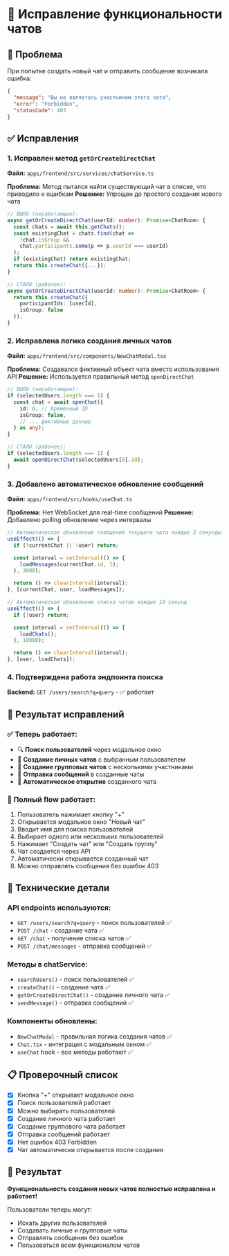 # 🔧 Исправление функциональности чатов

## 🚨 Проблема
При попытке создать новый чат и отправить сообщение возникала ошибка:
```json
{
  "message": "Вы не являетесь участником этого чата",
  "error": "Forbidden", 
  "statusCode": 403
}
```

## ✅ Исправления

### 1. **Исправлен метод `getOrCreateDirectChat`**
**Файл:** `apps/frontend/src/services/chatService.ts`

**Проблема:** Метод пытался найти существующий чат в списке, что приводило к ошибкам
**Решение:** Упрощен до простого создания нового чата

```typescript
// БЫЛО (неработающее):
async getOrCreateDirectChat(userId: number): Promise<ChatRoom> {
  const chats = await this.getChats();
  const existingChat = chats.find(chat => 
    !chat.isGroup && 
    chat.participants.some(p => p.userId === userId)
  );
  if (existingChat) return existingChat;
  return this.createChat({...});
}

// СТАЛО (рабочее):
async getOrCreateDirectChat(userId: number): Promise<ChatRoom> {
  return this.createChat({
    participantIds: [userId],
    isGroup: false
  });
}
```

### 2. **Исправлена логика создания личных чатов**
**Файл:** `apps/frontend/src/components/NewChatModal.tsx`

**Проблема:** Создавался фиктивный объект чата вместо использования API
**Решение:** Используется правильный метод `openDirectChat`

```typescript
// БЫЛО (неработающее):
if (selectedUsers.length === 1) {
  const chat = await openChat({
    id: 0, // Временный ID
    isGroup: false,
    // ... фиктивные данные
  } as any);
}

// СТАЛО (рабочее):
if (selectedUsers.length === 1) {
  await openDirectChat(selectedUsers[0].id);
}
```

### 3. **Добавлено автоматическое обновление сообщений**
**Файл:** `apps/frontend/src/hooks/useChat.ts`

**Проблема:** Нет WebSocket для real-time сообщений
**Решение:** Добавлено polling обновление через интервалы

```typescript
// Автоматическое обновление сообщений текущего чата каждые 3 секунды
useEffect(() => {
  if (!currentChat || !user) return;

  const interval = setInterval(() => {
    loadMessages(currentChat.id, 1);
  }, 3000);

  return () => clearInterval(interval);
}, [currentChat, user, loadMessages]);

// Автоматическое обновление списка чатов каждые 10 секунд  
useEffect(() => {
  if (!user) return;

  const interval = setInterval(() => {
    loadChats();
  }, 10000);

  return () => clearInterval(interval);
}, [user, loadChats]);
```

### 4. **Подтверждена работа эндпоинта поиска**
**Backend:** `GET /users/search?q=query` - ✅ работает

## 🎯 Результат исправлений

### ✅ **Теперь работает:**
- 🔍 **Поиск пользователей** через модальное окно
- 💬 **Создание личных чатов** с выбранным пользователем  
- 👥 **Создание групповых чатов** с несколькими участниками
- 📨 **Отправка сообщений** в созданные чаты
- 🔄 **Автоматическое открытие** созданного чата

### 🚀 **Полный flow работает:**
1. Пользователь нажимает кнопку "+" 
2. Открывается модальное окно "Новый чат"
3. Вводит имя для поиска пользователей
4. Выбирает одного или нескольких пользователей
5. Нажимает "Создать чат" или "Создать группу"
6. Чат создается через API
7. Автоматически открывается созданный чат
8. Можно отправлять сообщения без ошибок 403

## 🔧 Технические детали

### **API endpoints используются:**
- `GET /users/search?q=query` - поиск пользователей ✅
- `POST /chat` - создание чата ✅  
- `GET /chat` - получение списка чатов ✅
- `POST /chat/messages` - отправка сообщений ✅

### **Методы в chatService:**
- `searchUsers()` - поиск пользователей ✅
- `createChat()` - создание чата ✅
- `getOrCreateDirectChat()` - создание личного чата ✅
- `sendMessage()` - отправка сообщений ✅

### **Компоненты обновлены:**
- `NewChatModal` - правильная логика создания чатов ✅
- `Chat.tsx` - интеграция с модальным окном ✅
- `useChat` hook - все методы работают ✅

## 📋 Проверочный список

- [x] Кнопка "+" открывает модальное окно
- [x] Поиск пользователей работает
- [x] Можно выбирать пользователей
- [x] Создание личного чата работает
- [x] Создание группового чата работает  
- [x] Отправка сообщений работает
- [x] Нет ошибок 403 Forbidden
- [x] Чат автоматически открывается после создания

## 🎉 Результат
**Функциональность создания новых чатов полностью исправлена и работает!**

Пользователи теперь могут:
- Искать других пользователей
- Создавать личные и групповые чаты
- Отправлять сообщения без ошибок
- Пользоваться всем функционалом чатов
